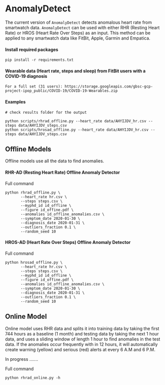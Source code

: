 # AnomalyDetect
The current version of `AnomalyDetect` detects anomalous heart rate from smartwatch data. `AnomalyDetect` can be used with either RHR (Resting Heart Rate) or HROS (Heart Rate Over Steps) as an input. This method can be applied to any smartwatch data like FitBit, Apple, Garmin and Empatica.


#### Install required packages

```
pip install -r requirements.txt
```

#### Wearable data (Heart rate, steps and sleep) from FitBit users with a COVID-19 diagnosis

```
For a full set (31 users): https://storage.googleapis.com/gbsc-gcp-project-ipop_public/COVID-19/COVID-19-Wearables.zip
```

#### Examples

```
# check results folder for the output

python scripts/rhrad_offline.py --heart_rate data/AHYIJDV_hr.csv --steps data/AHYIJDV_steps.csv
python scripts/hrosad_offline.py --heart_rate data/AHYIJDV_hr.csv --steps data/AHYIJDV_steps.csv
```

## Offline Models 

Offline models use all the data to find anomalies.

#### RHR-AD (Resting Heart Rate) Offline Anomaly Detector

Full command 
```
python rhrad_offline.py \
       --heart_rate hr.csv \
       --steps steps.csv \
       --myphd_id id_offline \
       --figure id_offine.pdf \
       --anomalies id_offline_anomalies.csv \
       --symptom_date 2020-01-30 \
       --diagnosis_date 2020-01-31 \
       --outliers_fraction 0.1 \
       --random_seed 10 
 ```
 

#### HROS-AD (Heart Rate Over Steps) Offline Anomaly Detector

Full command 
```
python hrosad_offline.py \
       --heart_rate hr.csv \
       --steps steps.csv \
       --myphd_id id_offline \
       --figure id_offine.pdf \
       --anomalies id_offline_anomalies.csv \
       --symptom_date 2020-01-30 \
       --diagnosis_date 2020-01-31 \
       --outliers_fraction 0.1 \
       --random_seed 10 
 ```

## Online Model

Online model uses RHR data and splits it into training data by taking the first 744 hours as a baseline (1 month) and testing data by taking the next 1 hour data, and uses a sliding window of length 1 hour to find anomalies in the test data. If the anomalies occur frequently with in 12 hours, it will automatically create warning (yellow) and serious (red) alerts at every 6 A.M and 6 P.M.

In progress .......

Full command
```
python rhrad_online.py -h
```
